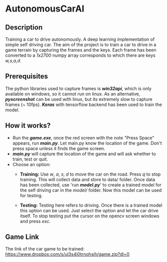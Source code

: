 # **AutonomousCarAI**
## Description

Training a car to drive autonomously. A deep learning implementation of simple self driving car.  The aim of the project is to train a car to drive in a game terrain by capturing the frames and the keys. Each frame has been converted to a *1x2700* numpy array corresponds to which there are keys *w,s,a,d*.

## Prerequisites

The python libraries used to capture frames is ***win32api***, which is only available on windows, so it cannot run on linux. As an alternative, ***pyscreenshot*** can be used with linux, but its extremely slow to capture frames (~ 10fps). ***Keras*** with tensorflow backend has been used to train the model.



## How it works?

 - Run the ***game.exe***, once the red screen with the note "Press Space" appears, run ***main.py***. Let main.py know the location of the game. Don't press space unless it finds the game screen.
 - ***main.py*** will capture the location of the game and will ask whether to train, test or quit.
 - Choose an option:
    - **Training:** Use *w*, *a*, *s*, *d* to move the car on the road. Press *q* to stop training. This will collect data and store to data/ folder. Once data has been collected, use 'run ***model.py***' to create a trained model for the self driving car  in the *model/* folder. Now this model can be used for testing.

    - **Testing:** Testing here refers to driving. Once there is a trained model this option can be used. Just select the option and let the car drive itself. To stop testing put the cursor on the opencv screen windows and press *esc*.




## Game Link

The link of the car game to be trained:
https://www.dropbox.com/s/ul3s4i0trnohsih/game.zip?dl=0
